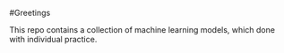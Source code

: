 #Greetings

This repo contains a collection of machine learning models, which done with individual practice.
